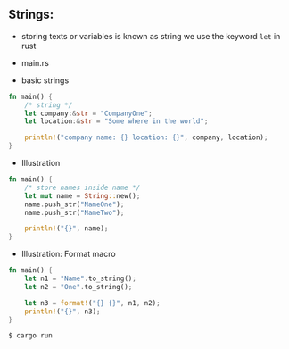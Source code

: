 ## Strings:
- storing texts or variables is known as string we use the keyword ```let``` in rust

- main.rs

- basic strings
```rust
fn main() {
    /* string */
    let company:&str = "CompanyOne";
    let location:&str = "Some where in the world";

    println!("company name: {} location: {}", company, location);
}
```

- Illustration
```rust
fn main() {
    /* store names inside name */
    let mut name = String::new();
    name.push_str("NameOne");
    name.push_str("NameTwo");

    println!("{}", name);
}
```

- Illustration: Format macro
```rust
fn main() {
    let n1 = "Name".to_string();
    let n2 = "One".to_string();

    let n3 = format!("{} {}", n1, n2);
    println!("{}", n3);
}
```


```
$ cargo run
```